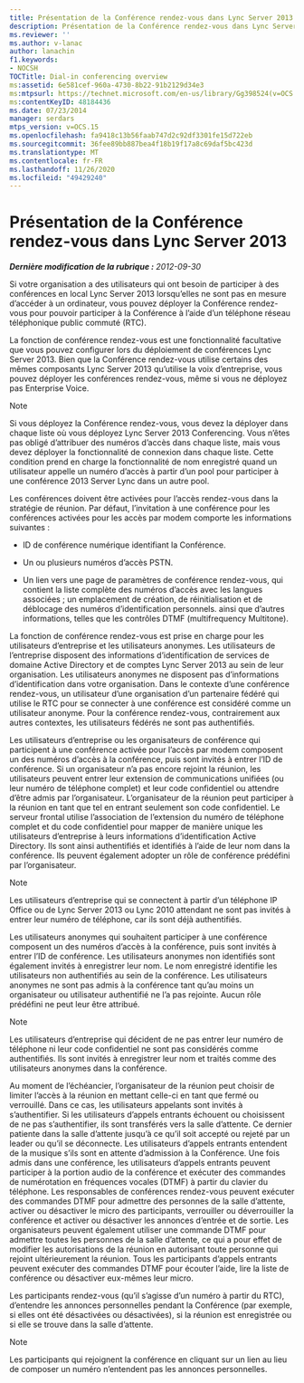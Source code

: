 ```yaml
---
title: Présentation de la Conférence rendez-vous dans Lync Server 2013
description: Présentation de la Conférence rendez-vous dans Lync Server 2013.
ms.reviewer: ''
ms.author: v-lanac
author: lanachin
f1.keywords:
- NOCSH
TOCTitle: Dial-in conferencing overview
ms:assetid: 6e581cef-960a-4730-8b22-91b2129d34e3
ms:mtpsurl: https://technet.microsoft.com/en-us/library/Gg398524(v=OCS.15)
ms:contentKeyID: 48184436
ms.date: 07/23/2014
manager: serdars
mtps_version: v=OCS.15
ms.openlocfilehash: fa9418c13b56faab747d2c92df3301fe15d722eb
ms.sourcegitcommit: 36fee89bb887bea4f18b19f17a8c69daf5bc423d
ms.translationtype: MT
ms.contentlocale: fr-FR
ms.lasthandoff: 11/26/2020
ms.locfileid: "49429240"
---
```

# <a name="overview-of-dial-in-conferencing-in-lync-server-2013"></a>Présentation de la Conférence rendez-vous dans Lync Server 2013

<div data-xmlns="http://www.w3.org/1999/xhtml">

<div class="topic" data-xmlns="http://www.w3.org/1999/xhtml" data-msxsl="urn:schemas-microsoft-com:xslt" data-cs="https://msdn.microsoft.com/">

<div data-asp="https://msdn2.microsoft.com/asp">



</div>

<div id="mainSection">

<div id="mainBody">

<span> </span>

_**Dernière modification de la rubrique :** 2012-09-30_

Si votre organisation a des utilisateurs qui ont besoin de participer à des conférences en local Lync Server 2013 lorsqu’elles ne sont pas en mesure d’accéder à un ordinateur, vous pouvez déployer la Conférence rendez-vous pour pouvoir participer à la Conférence à l’aide d’un téléphone réseau téléphonique public commuté (RTC).

La fonction de conférence rendez-vous est une fonctionnalité facultative que vous pouvez configurer lors du déploiement de conférences Lync Server 2013. Bien que la Conférence rendez-vous utilise certains des mêmes composants Lync Server 2013 qu’utilise la voix d’entreprise, vous pouvez déployer les conférences rendez-vous, même si vous ne déployez pas Enterprise Voice.

<div>


> [!NOTE]  
> Si vous déployez la Conférence rendez-vous, vous devez la déployer dans chaque liste où vous déployez Lync Server 2013 Conferencing. Vous n’êtes pas obligé d’attribuer des numéros d’accès dans chaque liste, mais vous devez déployer la fonctionnalité de connexion dans chaque liste. Cette condition prend en charge la fonctionnalité de nom enregistré quand un utilisateur appelle un numéro d’accès à partir d’un pool pour participer à une conférence 2013 Server Lync dans un autre pool.



</div>

Les conférences doivent être activées pour l’accès rendez-vous dans la stratégie de réunion. Par défaut, l’invitation à une conférence pour les conférences activées pour les accès par modem comporte les informations suivantes :

  - ID de conférence numérique identifiant la Conférence.

  - Un ou plusieurs numéros d’accès PSTN.

  - Un lien vers une page de paramètres de conférence rendez-vous, qui contient la liste complète des numéros d’accès avec les langues associées ; un emplacement de création, de réinitialisation et de déblocage des numéros d’identification personnels. ainsi que d’autres informations, telles que les contrôles DTMF (multifrequency Multitone).

La fonction de conférence rendez-vous est prise en charge pour les utilisateurs d’entreprise et les utilisateurs anonymes. Les utilisateurs de l’entreprise disposent des informations d’identification de services de domaine Active Directory et de comptes Lync Server 2013 au sein de leur organisation. Les utilisateurs anonymes ne disposent pas d’informations d’identification dans votre organisation. Dans le contexte d’une conférence rendez-vous, un utilisateur d’une organisation d’un partenaire fédéré qui utilise le RTC pour se connecter à une conférence est considéré comme un utilisateur anonyme. Pour la conférence rendez-vous, contrairement aux autres contextes, les utilisateurs fédérés ne sont pas authentifiés.

Les utilisateurs d’entreprise ou les organisateurs de conférence qui participent à une conférence activée pour l’accès par modem composent un des numéros d’accès à la conférence, puis sont invités à entrer l’ID de conférence. Si un organisateur n’a pas encore rejoint la réunion, les utilisateurs peuvent entrer leur extension de communications unifiées (ou leur numéro de téléphone complet) et leur code confidentiel ou attendre d’être admis par l’organisateur. L’organisateur de la réunion peut participer à la réunion en tant que tel en entrant seulement son code confidentiel. Le serveur frontal utilise l’association de l’extension du numéro de téléphone complet et du code confidentiel pour mapper de manière unique les utilisateurs d’entreprise à leurs informations d’identification Active Directory. Ils sont ainsi authentifiés et identifiés à l’aide de leur nom dans la conférence. Ils peuvent également adopter un rôle de conférence prédéfini par l’organisateur.

<div>


> [!NOTE]  
> Les utilisateurs d’entreprise qui se connectent à partir d’un téléphone IP Office ou de Lync Server 2013 ou Lync 2010 attendant ne sont pas invités à entrer leur numéro de téléphone, car ils sont déjà authentifiés.



</div>

Les utilisateurs anonymes qui souhaitent participer à une conférence composent un des numéros d’accès à la conférence, puis sont invités à entrer l’ID de conférence. Les utilisateurs anonymes non identifiés sont également invités à enregistrer leur nom. Le nom enregistré identifie les utilisateurs non authentifiés au sein de la conférence. Les utilisateurs anonymes ne sont pas admis à la conférence tant qu’au moins un organisateur ou utilisateur authentifié ne l’a pas rejointe. Aucun rôle prédéfini ne peut leur être attribué.

<div>


> [!NOTE]  
> Les utilisateurs d’entreprise qui décident de ne pas entrer leur numéro de téléphone ni leur code confidentiel ne sont pas considérés comme authentifiés. Ils sont invités à enregistrer leur nom et traités comme des utilisateurs anonymes dans la conférence.



</div>

Au moment de l’échéancier, l’organisateur de la réunion peut choisir de limiter l’accès à la réunion en mettant celle-ci en tant que fermé ou verrouillé. Dans ce cas, les utilisateurs appelants sont invités à s’authentifier. Si les utilisateurs d’appels entrants échouent ou choisissent de ne pas s’authentifier, ils sont transférés vers la salle d’attente. Ce dernier patiente dans la salle d’attente jusqu’à ce qu’il soit accepté ou rejeté par un leader ou qu’il se déconnecte. Les utilisateurs d’appels entrants entendent de la musique s’ils sont en attente d’admission à la Conférence. Une fois admis dans une conférence, les utilisateurs d’appels entrants peuvent participer à la portion audio de la conférence et exécuter des commandes de numérotation en fréquences vocales (DTMF) à partir du clavier du téléphone. Les responsables de conférences rendez-vous peuvent exécuter des commandes DTMF pour admettre des personnes de la salle d’attente, activer ou désactiver le micro des participants, verrouiller ou déverrouiller la conférence et activer ou désactiver les annonces d’entrée et de sortie. Les organisateurs peuvent également utiliser une commande DTMF pour admettre toutes les personnes de la salle d’attente, ce qui a pour effet de modifier les autorisations de la réunion en autorisant toute personne qui rejoint ultérieurement la réunion. Tous les participants d’appels entrants peuvent exécuter des commandes DTMF pour écouter l’aide, lire la liste de conférence ou désactiver eux-mêmes leur micro.

Les participants rendez-vous (qu’il s’agisse d’un numéro à partir du RTC), d’entendre les annonces personnelles pendant la Conférence (par exemple, si elles ont été désactivées ou désactivées), si la réunion est enregistrée ou si elle se trouve dans la salle d’attente.

<div>


> [!NOTE]  
> Les participants qui rejoignent la conférence en cliquant sur un lien au lieu de composer un numéro n’entendent pas les annonces personnelles.



</div>

</div>

<span> </span>

</div>

</div>

</div>

